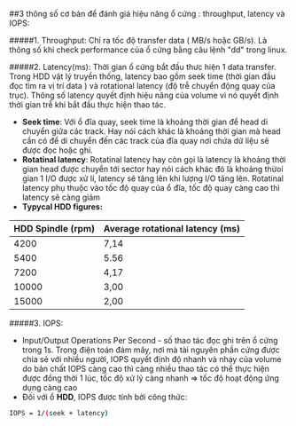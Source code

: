 ##3 thông số cơ bản để đánh giá hiệu năng ổ cứng : throughput, latency và IOPS:

#####1. Throughput:
Chỉ ra tốc độ transfer data ( MB/s hoặc GB/s). Là thông số khi check performance của ổ cứng bằng câu lệnh "dd"
trong linux.

#####2. Latency(ms):
Thời gian ổ cứng bắt đầu thưc hiện 1 data transfer. Trong HDD vật lý truyền thống, latency bao gồm seek time
(thời gian đầu đọc tìm ra vị trí data ) và rotational latency (độ trễ chuyển động quay của trục). Thông số latency quyết
định hiệu năng của volume vì nó quyết định thời gian trễ khi bắt đầu thực hiện thao tác.

- <b>Seek time</b>: Với ổ đĩa quay, seek time là khoảng thời gian để head di chuyển giữa các track. Hay nói cách khác là khoảng thời gian mà head cần có để di chuyển đến các track của đĩa quay nơi chứa dữ liệu sẽ được đọc hoặc ghi.
- <b>Rotatinal latency</b>: Rotatinal latency hay còn gọi là latency là khoảng thời gian head được chuyển tới sector hay nói cách khác đó là khoảng thừoi gian 1 I/O được xử lí, latency sẽ tăng lên khi lượng I/O tăng lên. Rotatinal latency phụ thuộc vào tốc độ quay của ổ đĩa, tốc độ quay càng cao thì latency sẽ càng giảm
- <b>Typycal HDD figures:</b>

| HDD Spindle (rpm) | Average rotational latency (ms) |
|-------------------|---------------------------------|
| 4200 | 7,14 |
| 5400 | 5.56 |
| 7200 | 4,17 |
| 10000 | 3,00 |
| 15000 | 2,00 |





#####3. IOPS:
- Input/Output Operations Per Second - số thao tác đọc ghi trên ổ cứng trong 1s. Trong điện toán đám mây, nơi mà tài 
nguyên phần cứng được chia sẻ với nhiều người, IOPS quyết định độ nhanh và nhạy của volume do bản chất IOPS càng cao thì 
càng nhiều thao tác có thể thực hiện được đồng thời 1 lúc, tốc độ xử lý càng nhanh => tốc độ hoạt động ứng dụng càng cao
- Đối với ổ **HDD**, IOPS được tính bởi công thức:
```sh
IOPS = 1/(seek + latency)
```

